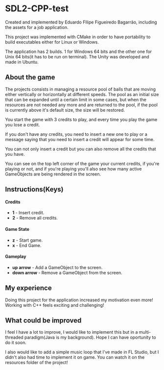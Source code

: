 # SDL2-CPP-test
Created and implemented by Eduardo FIlipe Figueiredo Bagarrão, including the assets for a job application.

This project was implemented with CMake in order to have portability to build executables either for Linux or Windows.

The application has 2 builds. 1 for Windows 64 bits and the other one for Unix 64 bits(it has to be run on terminal). The Unity was developed and made in Ubuntu.

## About the game

The projects consists in managing a resource pool of balls that are moving either vertically or horizontally at different speeds. The pool as an initial size that can be expanded until a certain limit in some cases, but when the resources are not needed any more and are returned to the pool, if the pool is currently above it's default size, the size will be restored.

You start the game with 3 credits to play, and every time you play the game you lose a credit.

If you don't have any credits, you need to insert a new one to play or a message saying that you need to insert a credit will appear for some time.

You can not only insert a credit but you can also remove all the credits that you have.

You can see on the top left corner of the game your current credits, if you're playing or not, and if you're playing you'll also see how many active GameObjects are being rendered in the screen. 

## Instructions(Keys)

#### Credits

- **1** - Insert credit.
- **2** - Remove all credits.

#### Game State

- **z** - Start game.
- **x** - End Game.

#### Gameplay

- **up arrow** - Add a GameObject to the screen.
- **down arrow** - Remove a GameObject from the screen.

## My experience

Doing this project for the application increased my motivation even more! Working with C++ feels exciting and challenging!

## What could be improved

I feel I have a lot to improve, I would like to implement this but in a multi-threaded paradigm(Java is my background). Hope I can have oportunity to do it soon.

I also would like to add a simple music loop that I've made in FL Studio, but I didn't also had time to implement it on game. You can watch it on the resources folder of the project!
